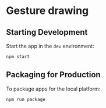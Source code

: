# Gesture drawing

## Starting Development

Start the app in the `dev` environment:

```bash
npm start
```

## Packaging for Production

To package apps for the local platform:

```bash
npm run package
```

